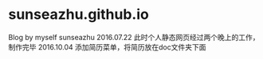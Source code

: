 # sunseazhu.github.io
Blog by myself sunseazhu
2016.07.22 此时个人静态网页经过两个晚上的工作，制作完毕 
2016.10.04 添加简历菜单，将简历放在doc文件夹下面
